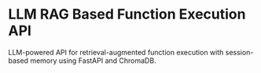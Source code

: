 # LLM RAG Based Function Execution API
 LLM-powered API for retrieval-augmented function execution with session-based memory using FastAPI and ChromaDB.
